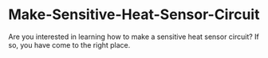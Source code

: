 # Make-Sensitive-Heat-Sensor-Circuit
Are you interested in learning how to make a sensitive heat sensor circuit? If so, you have come to the right place. 
